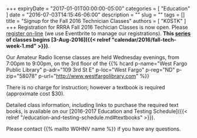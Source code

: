 +++
expiryDate = "2017-01-01T00:00:00-05:00"
categories = [ "Education" ]
date = "2016-07-03T14:15:46-06:00"
description = ""
slug = ""
tags = []
title = "Signup for the Fall 2016 Technician Classes"
authors = [ "K0STK" ]
+++
Registration for RRRA Fall 2016 Techician Classes is now open. Please [register on-line](https://www.eventbrite.com/e/fcc-ham-radio-license-class-tickets-26316726036) (we use Eventbrite to manage our registrations). **This [series](/dates/fall-2016-technician) of classes begins [3-Aug-2016]({{< relref "calendar/2016/fall-tech-week-1.md" >}})**.
<!--more-->
Our Amateur Radio license classes are
held Wednesday evenings, from 7:00pm to 9:00pm, on the 3rd floor of the 
{{% hcard p-name="West Fargo Public Library" p-adr="109 3rd St E" p-loc="West Fargo" p-reg="ND" p-zip="58078" p-url="http://www.westfargolibrary.com" %}}

There is no charge for instruction; however a textbook is required
(approximate cost $30).

Detailed class information, including links to purchase the required text books, is available on our [2016-2017 Education and Testing Schedule]({{< relref "/education-and-testing-schedule.md#textbooks" >}}).

Please contact {{% mailto W0HNV name %}} if you have any questions.
